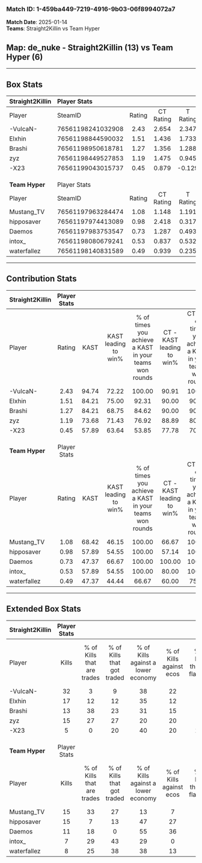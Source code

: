 ### Match ID: 1-459ba449-7219-4916-9b03-06f8994072a7  
**Match Date**: 2025-01-14  
**Teams**: Straight2Killin vs Team Hyper  

## **Map**: de_nuke - Straight2Killin (13) vs Team Hyper (6)  
---  

## Box Stats  

| **Straight2Killin** | Player Stats      |        |           |          |       |       |       |         |        |      |     |
| :- | :- | :-: | :-: | :-: | :-: | :-: | :-: | :-: | :-: | :-: | :-: |
| Player              | SteamID           | Rating | CT Rating | T Rating | KAST  |  ADR  | Kills | Assists | Deaths | K/D  | HS% |
| -VulcaN-            | 76561198241032908 |  2.43  |   2.654   |  2.347   | 94.74 | 160.4 |  32   |    3    |   11   | 2.91 | 43  |
| Elxhin              | 76561198844590032 |  1.51  |   1.436   |  1.733   | 84.21 | 87.0  |  17   |    2    |   8    | 2.13 | 58  |
| Brashi              | 76561198950618781 |  1.27  |   1.356   |  1.288   | 84.21 | 88.4  |  13   |    6    |   11   | 1.18 | 76  |
| zyz                 | 76561198449527853 |  1.19  |   1.475   |  0.945   | 73.68 | 74.3  |  15   |    1    |   12   | 1.25 | 66  |
| -X23                | 76561199043015737 |  0.45  |   0.879   |  -0.129  | 57.89 | 36.5  |   5   |    3    |   14   | 0.36 | 40  |
|                     |                   |        |           |          |       |       |       |         |        |      |     |
|                     |                   |        |           |          |       |       |       |         |        |      |     |
|                     |                   |        |           |          |       |       |       |         |        |      |     |
| **Team Hyper**      | Player Stats      |        |           |          |       |       |       |         |        |      |     |
| Player              | SteamID           | Rating | CT Rating | T Rating | KAST  |  ADR  | Kills | Assists | Deaths | K/D  | HS% |
| Mustang_TV          | 76561197963284474 |  1.08  |   1.148   |  1.191   | 68.42 | 83.7  |  15   |    8    |   17   | 0.88 | 53  |
| hipposaver          | 76561197974413089 |  0.98  |   2.418   |  0.317   | 57.89 | 76.7  |  15   |    3    |   16   | 0.94 | 26  |
| Daemos              | 76561197983753547 |  0.73  |   1.287   |  0.493   | 47.37 | 69.1  |  11   |    4    |   15   | 0.73 | 36  |
| intox_              | 76561198080679241 |  0.53  |   0.837   |  0.532   | 57.89 | 57.9  |   7   |    4    |   17   | 0.41 | 57  |
| waterfallez         | 76561198140831589 |  0.49  |   0.939   |  0.235   | 47.37 | 57.7  |   8   |    3    |   17   | 0.47 | 87  |
---  

## Contribution Stats  

| **Straight2Killin** | Player Stats |       |                      |                                                        |                           |                                                             |                          |                                                            |
| :- | :-: | :-: | :-: | :-: | :-: | :-: | :-: | :-: |
| Player              |    Rating    | KAST  | KAST leading to win% | % of times you achieve a KAST in your teams won rounds | CT - KAST leading to win% | CT - % of times you achieve a KAST in your teams won rounds | T - KAST leading to win% | T - % of times you achieve a KAST in your teams won rounds |
| -VulcaN-            |     2.43     | 94.74 |        72.22         |                         100.00                         |           90.91           |                           100.00                            |          42.86           |                           100.00                           |
| Elxhin              |     1.51     | 84.21 |        75.00         |                         92.31                          |           90.00           |                            90.00                            |          50.00           |                           100.00                           |
| Brashi              |     1.27     | 84.21 |        68.75         |                         84.62                          |           90.00           |                            90.00                            |          33.33           |                           66.67                            |
| zyz                 |     1.19     | 73.68 |        71.43         |                         76.92                          |           88.89           |                            80.00                            |          40.00           |                           66.67                            |
| -X23                |     0.45     | 57.89 |        63.64         |                         53.85                          |           77.78           |                            70.00                            |           0.00           |                            0.00                            |
|                     |              |       |                      |                                                        |                           |                                                             |                          |                                                            |
|                     |              |       |                      |                                                        |                           |                                                             |                          |                                                            |
|                     |              |       |                      |                                                        |                           |                                                             |                          |                                                            |
| **Team Hyper**      | Player Stats |       |                      |                                                        |                           |                                                             |                          |                                                            |
| Player              |    Rating    | KAST  | KAST leading to win% | % of times you achieve a KAST in your teams won rounds | CT - KAST leading to win% | CT - % of times you achieve a KAST in your teams won rounds | T - KAST leading to win% | T - % of times you achieve a KAST in your teams won rounds |
| Mustang_TV          |     1.08     | 68.42 |        46.15         |                         100.00                         |           66.67           |                           100.00                            |          28.57           |                           100.00                           |
| hipposaver          |     0.98     | 57.89 |        54.55         |                         100.00                         |           57.14           |                           100.00                            |          50.00           |                           100.00                           |
| Daemos              |     0.73     | 47.37 |        66.67         |                         100.00                         |          100.00           |                           100.00                            |          40.00           |                           100.00                           |
| intox_              |     0.53     | 57.89 |        54.55         |                         100.00                         |           80.00           |                           100.00                            |          33.33           |                           100.00                           |
| waterfallez         |     0.49     | 47.37 |        44.44         |                         66.67                          |           60.00           |                            75.00                            |          25.00           |                           50.00                            |
---  

## Extended Box Stats  

| **Straight2Killin** | Player Stats |                            |                            |                                    |                         |                              |                                 |        |                             |                                     |                          |                               |                            |
| :- | :-: | :-: | :-: | :-: | :-: | :-: | :-: | :-: | :-: | :-: | :-: | :-: | :-: |
| Player              |    Kills     | % of Kills that are trades | % of Kills that got traded | % of Kills against a lower economy | % of Kills against ecos | % of Kills that are flawless | % of Kills that are close duels | Deaths | % of Deaths that get traded | % of Deaths against a lower economy | % of Deaths against ecos | % of Deaths that are flawless | % of Deaths that are close |
| -VulcaN-            |      32      |             3              |             9              |                 38                 |           22            |              72              |                6                |   11   |             36              |                 27                  |            9             |              82               |             0              |
| Elxhin              |      17      |             12             |             12             |                 35                 |           12            |              59              |               12                |   8    |             13              |                 25                  |            0             |              88               |             0              |
| Brashi              |      13      |             38             |             23             |                 31                 |           15            |              54              |                8                |   11   |             18              |                 27                  |            0             |              27               |             9              |
| zyz                 |      15      |             27             |             27             |                 20                 |           20            |              40              |               20                |   12   |             25              |                 25                  |            8             |              67               |             0              |
| -X23                |      5       |             0              |             20             |                 40                 |           20            |             100              |                0                |   14   |             14              |                 29                  |            7             |              64               |             7              |
|                     |              |                            |                            |                                    |                         |                              |                                 |        |                             |                                     |                          |                               |                            |
|                     |              |                            |                            |                                    |                         |                              |                                 |        |                             |                                     |                          |                               |                            |
|                     |              |                            |                            |                                    |                         |                              |                                 |        |                             |                                     |                          |                               |                            |
| **Team Hyper**      | Player Stats |                            |                            |                                    |                         |                              |                                 |        |                             |                                     |                          |                               |                            |
| Player              |    Kills     | % of Kills that are trades | % of Kills that got traded | % of Kills against a lower economy | % of Kills against ecos | % of Kills that are flawless | % of Kills that are close duels | Deaths | % of Deaths that get traded | % of Deaths against a lower economy | % of Deaths against ecos | % of Deaths that are flawless | % of Deaths that are close |
| Mustang_TV          |      15      |             33             |             27             |                 13                 |            7            |              73              |                0                |   17   |             18              |                 24                  |            12            |              59               |             6              |
| hipposaver          |      15      |             7              |             13             |                 47                 |           27            |              73              |                7                |   16   |             25              |                 19                  |            6             |              63               |             19             |
| Daemos              |      11      |             18             |             0              |                 55                 |           36            |              64              |                0                |   15   |             13              |                 20                  |            7             |              67               |             7              |
| intox_              |      7       |             29             |             43             |                 29                 |            0            |              43              |                0                |   17   |             24              |                 24                  |            6             |              47               |             6              |
| waterfallez         |      8       |             25             |             38             |                 38                 |           13            |              50              |               13                |   17   |              0              |                 24                  |            12            |              76               |             12             |
